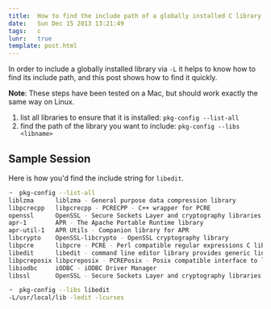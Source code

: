 ```yaml
---
title:  How to find the include path of a globally installed C library 
date:   Sun Dec 15 2013 13:21:49
tags:   c
lunr:   true
template: post.html
---
```


In order to include a globally installed library via `-L` it helps to know how to find its include path, and this post
shows how to find it quickly.

**Note**: These steps have been tested on a Mac, but should work exactly the same way on Linux.

1. list all libraries to ensure that it is installed: `pkg-config --list-all`
2. find the path of the library you want to include:  `pkg-config --libs <libname>`

## Sample Session

Here is how you'd find the include string for `libedit`.

```sh
➝  pkg-config --list-all
liblzma      liblzma - General purpose data compression library
libpcrecpp   libpcrecpp - PCRECPP - C++ wrapper for PCRE
openssl      OpenSSL - Secure Sockets Layer and cryptography libraries and tools
apr-1        APR - The Apache Portable Runtime library
apr-util-1   APR Utils - Companion library for APR
libcrypto    OpenSSL-libcrypto - OpenSSL cryptography library
libpcre      libpcre - PCRE - Perl compatible regular expressions C library with 8 bit character support
libedit      libedit - command line editor library provides generic line editing, history, and tokenization functions.
libpcreposix libpcreposix - PCREPosix - Posix compatible interface to libpcre
libiodbc     iODBC - iODBC Driver Manager
libssl       OpenSSL - Secure Sockets Layer and cryptography libraries

➝  pkg-config --libs libedit
-L/usr/local/lib -ledit -lcurses
```
